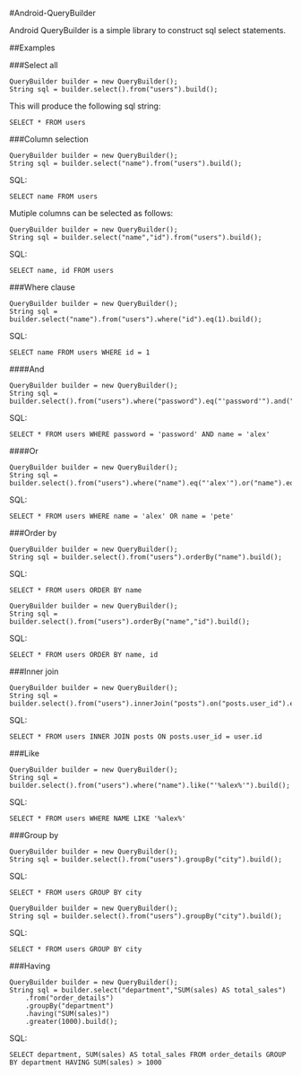 #Android-QueryBuilder

Android QueryBuilder is a simple library to construct sql select statements.

##Examples


###Select all
```
QueryBuilder builder = new QueryBuilder();
String sql = builder.select().from("users").build();
```

This will produce the following sql string:

```
SELECT * FROM users
```

###Column selection

```
QueryBuilder builder = new QueryBuilder();
String sql = builder.select("name").from("users").build();
```

SQL:

```
SELECT name FROM users
```

Mutiple columns can be selected as follows:

```
QueryBuilder builder = new QueryBuilder();
String sql = builder.select("name","id").from("users").build();
```

SQL:

```
SELECT name, id FROM users
```


###Where clause
```
QueryBuilder builder = new QueryBuilder();
String sql = builder.select("name").from("users").where("id").eq(1).build();

```

SQL:

```
SELECT name FROM users WHERE id = 1
```


####And 
```
QueryBuilder builder = new QueryBuilder();
String sql = builder.select().from("users").where("password").eq("'password'").and("name").eq("'alex'").build();

```

SQL:

```
SELECT * FROM users WHERE password = 'password' AND name = 'alex'
```

####Or
```
QueryBuilder builder = new QueryBuilder();
String sql = builder.select().from("users").where("name").eq("'alex'").or("name").eq("'pete'").build();

```

SQL:

```
SELECT * FROM users WHERE name = 'alex' OR name = 'pete'
```


###Order by
```
QueryBuilder builder = new QueryBuilder();
String sql = builder.select().from("users").orderBy("name").build();

```

SQL:

```
SELECT * FROM users ORDER BY name
```

```
QueryBuilder builder = new QueryBuilder();
String sql = builder.select().from("users").orderBy("name","id").build();

```

SQL:

```
SELECT * FROM users ORDER BY name, id
```

###Inner join
```
QueryBuilder builder = new QueryBuilder();
String sql = builder.select().from("users").innerJoin("posts").on("posts.user_id").eq("user.id").build();

```

SQL:

```
SELECT * FROM users INNER JOIN posts ON posts.user_id = user.id
```

###Like
```
QueryBuilder builder = new QueryBuilder();
String sql = builder.select().from("users").where("name").like("'%alex%'").build();

```

SQL:

```
SELECT * FROM users WHERE NAME LIKE '%alex%'
```

###Group by
```
QueryBuilder builder = new QueryBuilder();
String sql = builder.select().from("users").groupBy("city").build();
```

SQL:

```
SELECT * FROM users GROUP BY city
```

```
QueryBuilder builder = new QueryBuilder();
String sql = builder.select().from("users").groupBy("city").build();
```

SQL:

```
SELECT * FROM users GROUP BY city
```

###Having
```
QueryBuilder builder = new QueryBuilder();
String sql = builder.select("department","SUM(sales) AS total_sales")
	.from("order_details")
	.groupBy("department")
	.having("SUM(sales)")
	.greater(1000).build();
```

SQL:

```
SELECT department, SUM(sales) AS total_sales FROM order_details GROUP BY department HAVING SUM(sales) > 1000
```




